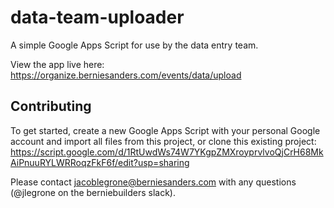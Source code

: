 # data-team-uploader
A simple Google Apps Script for use by the data entry team.

View the app live here: https://organize.berniesanders.com/events/data/upload

## Contributing
To get started, create a new Google Apps Script with your personal Google account and import all files from this project, or clone this existing project:
https://script.google.com/d/1RtUwdWs74W7YKgpZMXroyprvlvoQjCrH68MkAiPnuuRYLWRRoqzFkF6f/edit?usp=sharing

Please contact jacoblegrone@berniesanders.com with any questions (@jlegrone on the berniebuilders slack).
